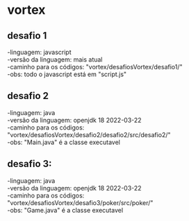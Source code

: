 # vortex


## desafio 1
  -linguagem:  javascript    
  -versão da linguagem:  mais atual  
  -caminho para os códigos: "vortex/desafiosVortex/desafio1/"  
  -obs: todo o javascript está em "script.js"  
  
  
  
## desafio 2
  -linguagem:  java  
  -versão da linguagem:   openjdk 18 2022-03-22    
  -caminho para os códigos: "vortex/desafiosVortex/desafio2/desafio2/src/desafio2/"   
  -obs: "Main.java" é a classe executavel  
  
  
  
## desafio 3:
  -linguagem:  java  
  -versão da linguagem:   openjdk 18 2022-03-22  
  -caminho para os códigos: "vortex/desafiosVortex/desafio3/poker/src/poker/"  
  -obs: "Game.java" é a classe executavel  
